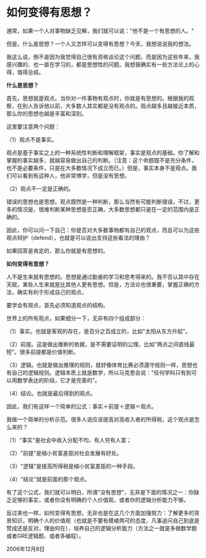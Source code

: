 # 如何变得有思想？

通常，如果一个人对事物缺乏见解，我们就可以说："他不是一个有思想的人。"

但是，什么是思想？一个人又怎样可以变得有思想？今天，我想说说我的想法。

我这么说，倒不是因为我觉得自己很有资格谈论这个问题，而是因为这些年来，我感兴趣的、也一直在学习的，都是思想性的问题。我想我确实有一些方法论上的心得，值得总结。

**什么是思想？**

首先，思想就是观点。当你对一件事物有观点时，你就是有思想的。根据我的观察，在别人告诉他以前，大多数人其实都是没有观点的。观点越多且越接近本质，那么你的思想也越是丰富和深刻。

这里要注意两个问题：

（1）观点不是事实。

观点是基于事实之上的一种系统性判断和理解框架，事实是观点的基础。你了解和掌握的事实越多，就越容易做出自己的判断。（注意：这个命题既不是充分条件，也不是必要条件，只是在大多数情况下成立而已。）但是，事实本身不是观点。我们可以看到有这种人，他非常博学，但是没有思想。

（2）观点不一定是正确的。

错误的思想也是思想。观点既然是一种判断，那么当然有可能判断错误。不过，更多的情况是，很难判断某种思想是否正确，大多数思想都只是在一定的范围内是正确的。

因此，你可以问一下自己：你是否对大多数事物都有自己的观点，而且可以为这些观点辩护（defend），也就是可以说出支持这些看法的理由？

如果回答是肯定的，那么你就是有思想的。

**如何变得有思想？**

人不是生来就有思想的。思想是通过勤奋的学习和思考得来的。我不否认其中存在天赋，某些人生来就是比其他人更有思想。但是，方法论也很重要，掌握正确的方法，确实有利于形成自己的观点。

要学会有观点，首先必须知道观点的结构。

世界上的所有观点，如果细分一下，无非有四个组成部分：

（1）事实。也就是客观的存在，是百分之百成立的，比如"太阳从东方升起"。

（2）前提。这是做出推断的依据，是不需要证明的公理，比如"两点之间直线最短"。很多前提都是价值判断。

（3）逻辑。也就是做出推理的规则，就好像体育比赛必须遵守规则一样，思想也有自己的逻辑规则。逻辑本质上就是数学，所以马克思会说："任何学科只有到可以用数学表达的阶段，它才是完善的"。

（4）结论。也就是最后得到的观点。

因此，我们有这样一个简单的公式：事实＋前提＋逻辑＝观点。

我做一个简单的分析示范。很多人说应该提高对高收入者的所得税，这个观点是怎么来的？

（1）"事实"是社会中收入分配不均，有人穷有人富；

（2）"前提"是缩小贫富差距对社会发展有好处。

（3）"逻辑"是提高所得税是缩小贫富差距的一种手段。

（4）"结论"就是前面的那个观点。

有了这个公式，我们就可以明白，所谓"没有思想"，无非是下面的情况之一：你缺乏足够的事实，或者你没有明确的个人价值观，或者你的逻辑分析能力不够。

反过来也一样，如何变得有思想，无非也是在这几个方面加强努力：了解更多的背景知识，明确个人的价值观（也就是不要有模棱两可的态度，凡事追问自己到底是赞成还是反对，理由何在），培养自己的逻辑分析能力（方法之一就是多做数学题或者GRE逻辑题、或者多编程）。

2006年12月8日
